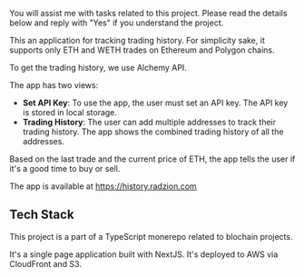 You will assist me with tasks related to this project. Please read the details below and reply with "Yes" if you understand the project.

This an application for tracking trading history. For simplicity sake, it supports only ETH and WETH trades on Ethereum and Polygon chains.

To get the trading history, we use Alchemy API.

The app has two views:

- **Set API Key**: To use the app, the user must set an API key. The API key is stored in local storage.
- **Trading History**: The user can add multiple addresses to track their trading history. The app shows the combined trading history of all the addresses.

Based on the last trade and the current price of ETH, the app tells the user if it's a good time to buy or sell.

The app is available at https://history.radzion.com

## Tech Stack

This project is a part of a TypeScript monerepo related to blochain projects.

It's a single page application built with NextJS. It's deployed to AWS via CloudFront and S3.